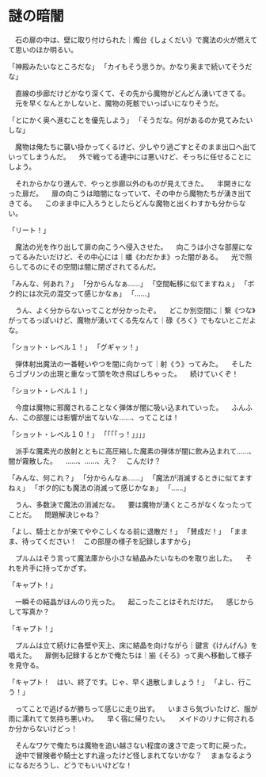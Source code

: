 ﻿# 謎の暗闇
　石の扉の中は、壁に取り付けられた｜燭台《しょくだい》で魔法の火が燃えてて思いのほか明るい。

「神殿みたいなところだな」
「カイもそう思うか。かなり奥まで続いてそうだな」

　直線の歩廊だけどかなり深くて、その先から魔物がどんどん湧いてきてる。
　元を早くなんとかしないと、魔物の死骸でいっぱいになりそうだ。

「とにかく奥へ進むことを優先しよう」
「そうだな。何があるのか見てみたいしな」

　魔物は俺たちに襲い掛かってくるけど、少しやり過ごすとそのまま出口へ出ていってしまうんだ。
　外で戦ってる連中には悪いけど、そっちに任せることにしよう。

　それからかなり進んで、やっと歩廊以外のものが見えてきた。
　半開きになった扉だ。
　扉の向こうは暗闇になっていて、その中から魔物たちが湧き出てきてる。
　このまま中に入ろうとしたらどんな魔物と出くわすかも分からない。

「リート！」

　魔法の光を作り出して扉の向こうへ侵入させた。
　向こうは小さな部屋になってるみたいだけど、その中心には｜蟠《わだかま》った闇がある。
　光で照らしてるのにその空間は闇に閉ざされてるんだ。

「みんな、何あれ？」
「分からんなぁ……」
「空間転移に似てますねぇ」
「ボク的には次元の混交って感じかなぁ」
「……」

　うん、よく分からないってことが分かったぞ。
　どこか別空間に｜繋《つな》がってるっぽいけど、魔物が湧いてくる先なんて｜碌《ろく》でもないとこだよな。

「ショット・レベル１！」
「グギャッ！」

　弾体射出魔法の一番軽いやつを闇に向かって｜射《う》ってみた。
　そしたらゴブリンの出現と重なって頭を吹き飛ばしちゃった。
　続けていくぞ！

「ショット・レベル１！」

　今度は魔物に邪魔されることなく弾体が闇に吸い込まれていった。
　ふんふん、この部屋には影響が出てないな……、ってことは！

「ショット・レベル１０！」
「「「「っ！」」」」

　派手な魔素光の放射とともに高圧縮した魔素の弾体が闇に飲み込まれて……、闇が霧散した。
　……、……、え？
　こんだけ？

「みんな、何これ？」
「分からんなぁ……」
「魔法が消滅するときに似てますねぇ」
「ボク的にも魔法の消滅って感じかなぁ」
「……」

　うん、多数決で魔法の消滅だな。
　要は魔物が湧くところがなくなったってことだ。
　問題解決じゃね？

「よし、騎士とかが来てややこしくなる前に退散だ！」
「賛成だ！」
「ままま、待ってください！　この部屋の様子を記録しますから」

　プルムはそう言って魔法庫から小さな結晶みたいなものを取り出した。
　それを片手に持ってかざす。

「キャプト！」

　一瞬その結晶がほんのり光った。
　起こったことはそれだけだ。
　感じからして写真か？

「キャプト！」

　プルムは立て続けに各壁や天上、床に結晶を向けながら｜鍵言《けんげん》を唱えた。
　扉側も記録するとかで俺たちは｜揃《そろ》って奥へ移動して様子を見守る。

「キャプト！　はい、終了です。じゃ、早く退散しましょう！」
「よし、行こう！」

　ってことで逃げるが勝ちって感じに走り出す。
　いまさら気づいたけど、服が雨に濡れてて気持ち悪いわ。
　早く宿に帰りたい。
　メイドのリナに何されるか分からないけどっ！

　そんなワケで俺たちは魔物を追い越さない程度の速さで走って町に戻った。
　途中で冒険者や騎士とすれ違ったけど怪しまれてないかな？
　まぁなるようになるだろうし、どうでもいいけどな！
